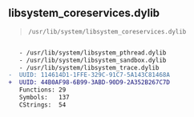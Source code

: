 ## libsystem_coreservices.dylib

> `/usr/lib/system/libsystem_coreservices.dylib`

```diff

   - /usr/lib/system/libsystem_pthread.dylib
   - /usr/lib/system/libsystem_sandbox.dylib
   - /usr/lib/system/libsystem_trace.dylib
-  UUID: 114614D1-1FFE-329C-91C7-5A143C81468A
+  UUID: 44B0AF98-6B99-3ABD-90D9-2A352B267C7D
   Functions: 29
   Symbols:   137
   CStrings:  54

```
